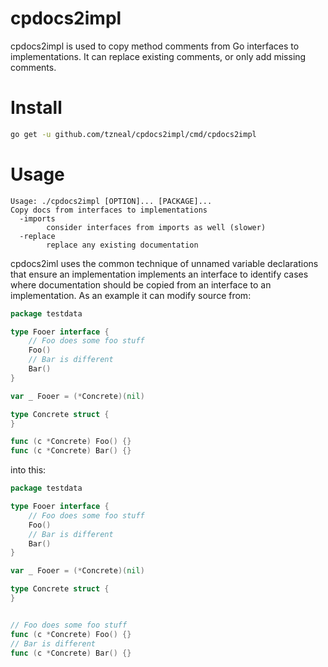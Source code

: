 cpdocs2impl
=========

cpdocs2impl is used to copy method comments from Go interfaces to 
implementations. It can replace existing comments, or only add 
missing comments.


Install
=======

```sh
go get -u github.com/tzneal/cpdocs2impl/cmd/cpdocs2impl
```

Usage
=====

```
Usage: ./cpdocs2impl [OPTION]... [PACKAGE]...
Copy docs from interfaces to implementations
  -imports
    	consider interfaces from imports as well (slower)
  -replace
    	replace any existing documentation
```  

cpdocs2iml uses the common technique of unnamed variable declarations that ensure 
an implementation implements an interface to identify cases where documentation 
should be copied from an interface to an implementation.  As an example it can modify 
source from:

```go
package testdata

type Fooer interface {
	// Foo does some foo stuff
	Foo()
	// Bar is different
	Bar()
}

var _ Fooer = (*Concrete)(nil)

type Concrete struct {
}

func (c *Concrete) Foo() {}
func (c *Concrete) Bar() {}
```

into this:

```go
package testdata

type Fooer interface {
	// Foo does some foo stuff
	Foo()
	// Bar is different
	Bar()
}

var _ Fooer = (*Concrete)(nil)

type Concrete struct {
}


// Foo does some foo stuff
func (c *Concrete) Foo() {} 
// Bar is different
func (c *Concrete) Bar() {}
```

